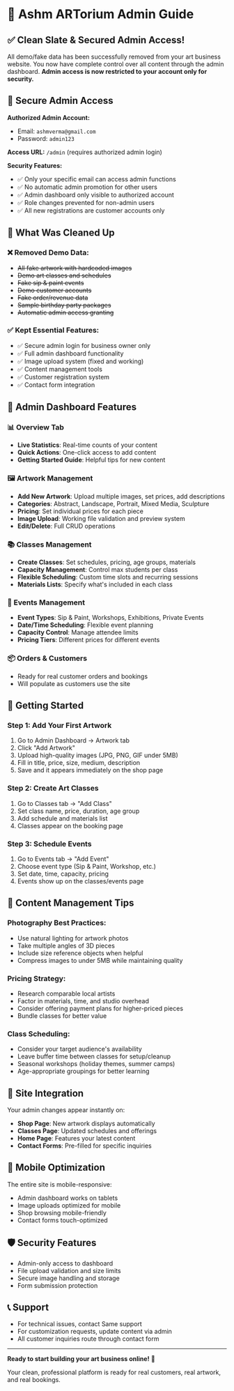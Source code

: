 # 🎨 Ashm ARTorium Admin Guide

## ✅ Clean Slate & Secured Admin Access!

All demo/fake data has been successfully removed from your art business website. You now have complete control over all content through the admin dashboard. **Admin access is now restricted to your account only for security.**

## 🔐 Secure Admin Access

**Authorized Admin Account:**
- Email: `ashmverma@gmail.com`
- Password: `admin123`

**Access URL:** `/admin` (requires authorized admin login)

**Security Features:**
- ✅ Only your specific email can access admin functions
- ✅ No automatic admin promotion for other users
- ✅ Admin dashboard only visible to authorized account
- ✅ Role changes prevented for non-admin users
- ✅ All new registrations are customer accounts only

## 🧹 What Was Cleaned Up

### ❌ Removed Demo Data:
- ~~All fake artwork with hardcoded images~~
- ~~Demo art classes and schedules~~
- ~~Fake sip & paint events~~
- ~~Demo customer accounts~~
- ~~Fake order/revenue data~~
- ~~Sample birthday party packages~~
- ~~Automatic admin access granting~~

### ✅ Kept Essential Features:
- ✅ Secure admin login for business owner only
- ✅ Full admin dashboard functionality
- ✅ Image upload system (fixed and working)
- ✅ Content management tools
- ✅ Customer registration system
- ✅ Contact form integration

## 🎯 Admin Dashboard Features

### 📊 Overview Tab
- **Live Statistics**: Real-time counts of your content
- **Quick Actions**: One-click access to add content
- **Getting Started Guide**: Helpful tips for new content

### 🖼️ Artwork Management
- **Add New Artwork**: Upload multiple images, set prices, add descriptions
- **Categories**: Abstract, Landscape, Portrait, Mixed Media, Sculpture
- **Pricing**: Set individual prices for each piece
- **Image Upload**: Working file validation and preview system
- **Edit/Delete**: Full CRUD operations

### 📚 Classes Management
- **Create Classes**: Set schedules, pricing, age groups, materials
- **Capacity Management**: Control max students per class
- **Flexible Scheduling**: Custom time slots and recurring sessions
- **Materials Lists**: Specify what's included in each class

### 🎉 Events Management
- **Event Types**: Sip & Paint, Workshops, Exhibitions, Private Events
- **Date/Time Scheduling**: Flexible event planning
- **Capacity Control**: Manage attendee limits
- **Pricing Tiers**: Different prices for different events

### 📦 Orders & Customers
- Ready for real customer orders and bookings
- Will populate as customers use the site

## 🚀 Getting Started

### Step 1: Add Your First Artwork
1. Go to Admin Dashboard → Artwork tab
2. Click "Add Artwork"
3. Upload high-quality images (JPG, PNG, GIF under 5MB)
4. Fill in title, price, size, medium, description
5. Save and it appears immediately on the shop page

### Step 2: Create Art Classes
1. Go to Classes tab → "Add Class"
2. Set class name, price, duration, age group
3. Add schedule and materials list
4. Classes appear on the booking page

### Step 3: Schedule Events
1. Go to Events tab → "Add Event"
2. Choose event type (Sip & Paint, Workshop, etc.)
3. Set date, time, capacity, pricing
4. Events show up on the classes/events page

## 🎨 Content Management Tips

### Photography Best Practices:
- Use natural lighting for artwork photos
- Take multiple angles of 3D pieces
- Include size reference objects when helpful
- Compress images to under 5MB while maintaining quality

### Pricing Strategy:
- Research comparable local artists
- Factor in materials, time, and studio overhead
- Consider offering payment plans for higher-priced pieces
- Bundle classes for better value

### Class Scheduling:
- Consider your target audience's availability
- Leave buffer time between classes for setup/cleanup
- Seasonal workshops (holiday themes, summer camps)
- Age-appropriate groupings for better learning

## 🔗 Site Integration

Your admin changes appear instantly on:
- **Shop Page**: New artwork displays automatically
- **Classes Page**: Updated schedules and offerings
- **Home Page**: Features your latest content
- **Contact Forms**: Pre-filled for specific inquiries

## 📱 Mobile Optimization

The entire site is mobile-responsive:
- Admin dashboard works on tablets
- Image uploads optimized for mobile
- Shop browsing mobile-friendly
- Contact forms touch-optimized

## 🛡️ Security Features

- Admin-only access to dashboard
- File upload validation and size limits
- Secure image handling and storage
- Form submission protection

## 📞 Support

- For technical issues, contact Same support
- For customization requests, update content via admin
- All customer inquiries route through contact form

---

**Ready to start building your art business online!** 🎨

Your clean, professional platform is ready for real customers, real artwork, and real bookings.
